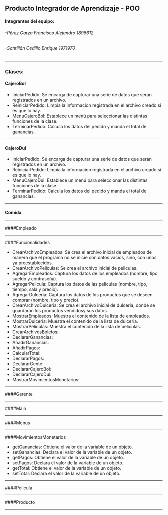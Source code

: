 ## Producto Integrador de Aprendizaje - POO
#### Integrantes del equipo: 
###### -Pérez Garza Francisco Alejandro 1896612
###### -Santillán Cedillo Enrique 1971970


------------

### Clases:

#### CajeroBol

  - IniciarPedido: Se encarga de capturar una serie de datos que serán registrados en un archivo.
  - ReiniciarPedido: Limpia la informacion registrada en el archivo creado si es que lo hay.
  - MenuCajeroBol: Establece un menú para seleccionar las distintas funciones de la clase. 
  - TerminarPedido: Calcula los datos del pedido y manda el total de ganancias.

------------

#### CajeroDul

  - IniciarPedido: Se encarga de capturar una serie de datos que serán registrados en un archivo.
  - ReiniciarPedido: Limpia la informacion registrada en el archivo creado si es que lo hay.
  - MenuCajeroDul: Establece un menú para seleccionar las distintas funciones de la clase. 
  - TerminarPedido: Calcula los datos del pedido y manda el total de ganancias.
  
------------

#### Comida

------------

####Empleado

------------

####Funcionalidades

  - CrearArchivoEmpleados: Se crea el archivo inicial de empleados de manera que el programa no se inicie con datos vacios, sino, con unos ya preestablecidos.
  - CrearArchivoPeliculas: Se crea el archivo inicial de peliculas.
  - AgregarEmpleados: Captura los datos de los empleados (nombre, tipo, sueldo y contraseña).
  - AgregarPelicula: Captura los datos de las peliculas (nombre, tipo, tiempo, sala y precio).
  - AgregarDulceria: Captura los datos de los productos que se deseen comprar (nombre, tipo y precio).
  - CrearArchivoDulceria: Se crea el archivo inicial de dulceria, donde se guardaran los productos vendidosy sus datos.
  - MostrarEmpleados: Muestra el contenido de la lista de empleados.
  - MostrarDulceria: Muestra el contenido de la lista de dulceria.
  - MostrarPeliculas: Muestra el contenido de la lista de peliculas.
  - CrearArchivosBoletos: 
  - DeclararGanancias:
  - AñadirGanancias:
  - AñadirPagos:
  - CalcularTotal:
  - DeclararPagos:
  - DeclararGente:
  - DeclararCajeroBol:
  - DeclararCajeroDul:
  - MostrarMovimientosMonetarios:

------------

####Gerente

------------

####Main

------------

####Menus

------------

####MovimientosMonetarios

  - getGanancias: Obtiene el valor de la variable de un objeto.
  - setGanancias: Declara el valor de la variable de un objeto.
  - getPagos: Obtiene el valor de la variable de un objeto.
  - setPagos: Declara el valor de la variable de un objeto.
  - getTotal: Obtiene el valor de la variable de un objeto.
  - setTotal: Declara el valor de la variable de un objeto.

------------

####Pelicula

------------

####Producto

------------
